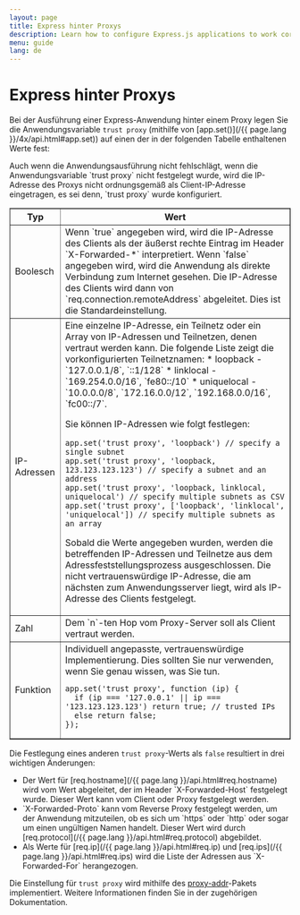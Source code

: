```yaml
---
layout: page
title: Express hinter Proxys
description: Learn how to configure Express.js applications to work correctly behind reverse proxies, including using the trust proxy setting to handle client IP addresses.
menu: guide
lang: de
---
```


# Express hinter Proxys

Bei der Ausführung einer Express-Anwendung hinter einem Proxy legen Sie die Anwendungsvariable `trust proxy` (mithilfe von [app.set()](/{{ page.lang }}/4x/api.html#app.set)) auf einen der in der folgenden Tabelle enthaltenen Werte fest:

<div class="doc-box doc-info" markdown="1">
Auch wenn die Anwendungsausführung nicht fehlschlägt, wenn die Anwendungsvariable `trust proxy` nicht festgelegt wurde, wird die IP-Adresse des Proxys nicht ordnungsgemäß als Client-IP-Adresse eingetragen, es sei denn, `trust proxy` wurde konfiguriert.
</div>

<table class="doctable" border="1" markdown="1">
  <thead><tr><th>Typ</th><th>Wert</th></tr></thead>
  <tbody>
    <tr>
      <td>Boolesch</td>
<td markdown="1">
Wenn `true` angegeben wird, wird die IP-Adresse des Clients als der äußerst rechte Eintrag im Header `X-Forwarded-*` interpretiert.
Wenn `false` angegeben wird, wird die Anwendung als direkte Verbindung zum Internet gesehen. Die IP-Adresse des Clients wird dann von `req.connection.remoteAddress` abgeleitet. Dies ist die Standardeinstellung.
</td>
    </tr>
    <tr>
      <td>IP-Adressen</td>
<td markdown="1">
Eine einzelne IP-Adresse, ein Teilnetz oder ein Array von IP-Adressen und Teilnetzen, denen vertraut werden kann. Die folgende Liste zeigt die vorkonfigurierten Teilnetznamen:
* loopback - `127.0.0.1/8`, `::1/128`
* linklocal - `169.254.0.0/16`, `fe80::/10`
* uniquelocal - `10.0.0.0/8`, `172.16.0.0/12`, `192.168.0.0/16`, `fc00::/7`.

Sie können IP-Adressen wie folgt festlegen:

<pre>
<code class="language-js" translate="no">app.set('trust proxy', 'loopback') // specify a single subnet
app.set('trust proxy', 'loopback, 123.123.123.123') // specify a subnet and an address
app.set('trust proxy', 'loopback, linklocal, uniquelocal') // specify multiple subnets as CSV
app.set('trust proxy', ['loopback', 'linklocal', 'uniquelocal']) // specify multiple subnets as an array</code>
</pre>

Sobald die Werte angegeben wurden, werden die betreffenden IP-Adressen und Teilnetze aus dem Adressfeststellungsprozess ausgeschlossen. Die nicht vertrauenswürdige IP-Adresse, die am nächsten zum Anwendungsserver liegt, wird als IP-Adresse des Clients festgelegt.
</td>
    </tr>
    <tr>
      <td>Zahl</td>
<td markdown="1">
Dem `n`-ten Hop vom Proxy-Server soll als Client vertraut werden.
</td>
    </tr>
    <tr>
      <td>Funktion</td>
<td markdown="1">
Individuell angepasste, vertrauenswürdige Implementierung. Dies sollten Sie nur verwenden, wenn Sie genau wissen, was Sie tun. <pre>
<code class="language-js" translate="no">app.set('trust proxy', function (ip) {
  if (ip === '127.0.0.1' || ip === '123.123.123.123') return true; // trusted IPs
  else return false;
});</code>
</pre>
</td>
    </tr>
  </tbody>
</table>

Die Festlegung eines anderen `trust proxy`-Werts als `false` resultiert in drei wichtigen Änderungen:

<ul>
  <li markdown="1">Der Wert für [req.hostname](/{{ page.lang }}/api.html#req.hostname) wird vom Wert abgeleitet, der im Header `X-Forwarded-Host` festgelegt wurde. Dieser Wert kann vom Client oder Proxy festgelegt werden.
</li>
  <li markdown="1">`X-Forwarded-Proto` kann vom Reverse Proxy festgelegt werden, um der Anwendung mitzuteilen, ob es sich um `https` oder `http` oder sogar um einen ungültigen Namen handelt. Dieser Wert wird durch [req.protocol](/{{ page.lang }}/api.html#req.protocol) abgebildet.
  </li>
  <li markdown="1">Als Werte für [req.ip](/{{ page.lang }}/api.html#req.ip) und [req.ips](/{{ page.lang }}/api.html#req.ips) wird die Liste der Adressen aus `X-Forwarded-For` herangezogen.
  </li>
</ul>

Die Einstellung für `trust proxy` wird mithilfe des [proxy-addr](https://www.npmjs.com/package/proxy-addr)-Pakets implementiert. Weitere Informationen finden Sie in der zugehörigen Dokumentation.
